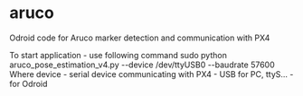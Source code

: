 # aruco
Odroid code for Aruco marker detection and communication with PX4

To start application - use following command sudo python aruco_pose_estimation_v4.py --device /dev/ttyUSB0 --baudrate 57600
Where device - serial device communicating with PX4 - USB for PC, ttyS... - for Odroid
